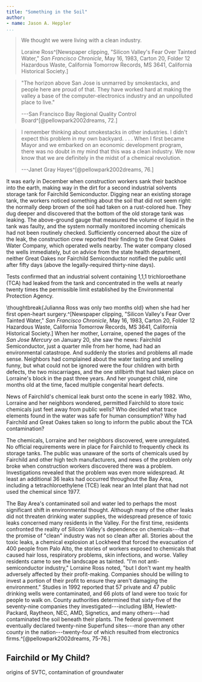 ```yaml
---
title: "Something in the Soil"
author:
- name: Jason A. Heppler
...
```


> We thought we were living with a clean industry.
> 
> Loraine Ross^[Newspaper clipping, "Silicon Valley's Fear Over Tainted Water," *San Francisco Chronicle*, May 16, 1983, Carton 20, Folder 12 Hazardous Waste, California Tomorrow Records, MS 3641, California Historical Society.] 

> "The horizon above San Jose is unmarred by smokestacks, and people here are 
> proud of that. They have worked hard at making the valley a base of the 
> computer-electronics industry and an unpolluted place to live."
>
> ---San Francisco Bay Regional Quality Control Board^[@pellowpark2002dreams, 
> 72.] 

> I remember thinking about smokestacks in other industries. I didn't expect 
> this problem in my own backyard. . . . When I first became Mayor and we 
> embarked on an economic development program, there was no doubt in my mind 
> that this was a clean industry. We now know that we are definitely in the 
> midst of a chemical revolution.
>
> ---Janet Gray Hayes^[@pellowpark2002dreams, 76.]

It was early in December when construction workers sank their backhoe into the 
earth, making way in the dirt for a second industrial solvents storage tank 
for Fairchild Semiconductor. Digging near an existing storage tank, the 
workers noticed something about the soil that did not seem right: the 
normally deep brown of the soil had taken on a rust-colored hue. They dug 
deeper and discovered that the bottom of the old storage tank was leaking. The 
above-ground gauge that measured the volume of liquid in the tank was faulty, 
and the system normally monitored incoming chemicals had not been routinely 
checked. Sufficiently concerned about the size of the leak, the construction 
crew reported their finding to the Great Oakes Water Company, which operated 
wells nearby. The water company closed the wells immediately, but on advice 
from the state health department, neither Great Oakes nor Fairchild 
Semiconductor notified the public until after fifty days (above the 
legally-required thirty-nine days).

Tests confirmed that an industrial solvent containing 1,1,1 trichloroethane 
(TCA) had leaked from the tank and concentrated in the wells at nearly twenty 
times the permissible limit established by the Environmental Protection 
Agency. 

\thoughtbreak{Julianna Ross was only two months old} when she had her first open-heart 
surgery.^[Newspaper clipping, "Silicon Valley's Fear Over Tainted Water," *San 
Francisco Chronicle*, May 16, 1983, Carton 20, Folder 12 Hazardous Waste, 
California Tomorrow Records, MS 3641, California Historical Society.] When her 
mother, Lorraine, opened the pages of the *San Jose Mercury* on January 20, 
she saw the news: Fairchild Semiconductor, just a quarter mile from her home, 
had had an environmental catastrope. And suddenly the stories and problems all 
made sense. Neighbors had complained about the water tasting and smelling 
funny, but what could not be ignored were the four children with birth 
defects, the two miscarriages, and the one stillbirth that had taken place on 
Lorraine's block in the past three years. And her youngest child, nine months old at 
the time, faced multiple congenital heart defects.

News of Fairchild's chemical leak burst onto the scene in early 1982. Who, 
Lorraine and her neighbors wondered, permitted Fairchild to store toxic 
chemicals just feet away from public wells? Who decided what trace elements 
found in the water was safe for human consumption? Why had Fairchild and Great 
Oakes taken so long to inform the public about the TCA contamination? 

The chemicals, Lorraine and her neighbors discovered, were unregulated. No 
official requirements were in place for Fairchild to frequently check its 
storage tanks. The public was unaware of the sorts of chemicals used by 
Fairchild and other high tech manufacturers, and news of the problem only 
broke when construction workers discovered there was a problem. Investigations 
revealed that the problem was even more widespread. At least an additional 36 
leaks had occurred throughout the Bay Area, including a tetrachloroethylene 
(TCE) leak near an Intel plant that had not used the chemical since 1977.

The Bay Area's contaminated soil and water led to perhaps the most significant 
shift in environmental thought. Although many of the other leaks did not 
threaten drinking water supplies, the widespread presence of toxic leaks 
concerned many residents in the Valley. For the first time, residents 
confronted the reality of Silicon Valley's dependence on chemicals---that the 
promise of "clean" industry was not so clean after all. Stories about the 
toxic leaks, a chemical explosion at Lockheed that forced the evacuation of 
400 people from Palo Alto, the stories of workers exposed to chemicals that 
caused hair loss, respiratory problems, skin infections, and worse. Valley 
residents came to see the landscape as tainted. "I'm not anti-semiconductor 
industry," Lorraine Ross noted, "but I don't want my health adversely affected 
by their profit-making. Companies should be willing to invest a portion of 
their profit to ensure they aren't damaging the environment." Studies in 1992 
reported that 57 private and 47 public drinking wells were contaminated, and 
66 plots of land were too toxic for people to walk on. County authorities 
determined that sixty-five of the seventy-nine companies they 
investigated---including IBM, Hewlett-Packard, Raytheon, NEC, AMD, Signetics, 
and many others---had contaminated the soil beneath their plants. The federal 
government eventually declared twenty-nine Superfund sites---more than any 
other county in the nation---twenty-four of which resulted from electronics 
firms.^[@pellowpark2002dreams, 75-76.]

## Fairchild or My Child?


origins of SVTC, contamination of groundwater 
